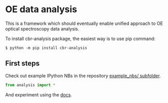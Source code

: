 # OE data analysis

This is a framework which should eventually enable unified approach to OE optical spectroscopy data analysis.

To install cbr-analysis package, the easiest way is to use pip command:

    $ python -m pip install cbr-analysis

## First steps
Check out example IPython NBs in the repository [example_nbs/ subfolder](https://github.com/palec87/cbr-analysis/tree/master/example_nbs).

```python
from analysis import *
```

And experiment using the [docs](https://cbr-analysis.readthedocs.io/en/latest/).